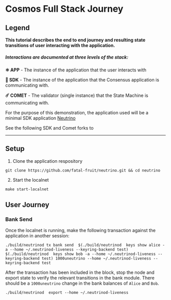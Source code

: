 # Cosmos Full Stack Journey

## Legend
**This tutorial describes the end to end journey and resulting state transitions of user interacting with the application.**


##### Interactions are documented at three levels of the stack:

**⚛️ APP** - The instance of the application that the user interacts with

**🚀 SDK** - The instance of the application that the Consensus application is communicating with.

**☄️ COMET** - The validator (single instance) that the State Machine is communicating with.

For the purpose of this demonstration, the application used will be a minimal SDK application [Neutrino](https://github.com/fatal-fruit/neutrino)

See the following SDK and Comet forks to 

<hr>

## Setup

1. Clone the application respository
```shell
git clone https://github.com/fatal-fruit/neutrino.git && cd neutrino
```

2. Start the localnet
```shell
make start-localnet
```

## User Journey

### Bank Send

Once the localnet is running, make the following transaction against the application in another session:
```shell
./build/neutrinod tx bank send  $(./build/neutrinod  keys show alice -a --home ~/.neutrinod-liveness --keyring-backend test)  $(./build/neutrinod  keys show bob -a --home ~/.neutrinod-liveness --keyring-backend test) 1000uneutrino --home ~/.neutrinod-liveness --keyring-backend test
```

After the transaction has been included in the block, stop the node and export state to verify the relevant transitions in the bank module.
There should be a `1000uneutrino` change in the bank balances of `Alice` and `Bob`.
```shell
./build/neutrinod  export --home ~/.neutrinod-liveness 
```


